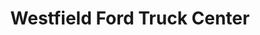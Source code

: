 ---
title: "Westfield Ford Truck Center"
url: /countryside/westfield-ford-truck-center/
shop: car repair
---